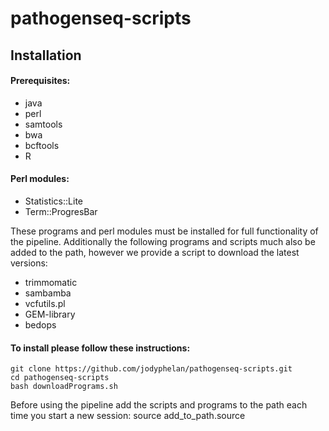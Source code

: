 # pathogenseq-scripts

## Installation

#### Prerequisites:
* java<br>
* perl<br>
* samtools<br>
* bwa<br>
* bcftools<br>
* R<br>

#### Perl modules:
* Statistics::Lite<br>
* Term::ProgresBar

These programs and perl modules must be installed for full functionality of the pipeline. Additionally the following programs and scripts much also be added to the path, however we provide a script to download the latest versions:<br>
* trimmomatic<br>
* sambamba<br>
* vcfutils.pl<br>
* GEM-library<br>
* bedops<br>

#### To install please follow these instructions:
	git clone https://github.com/jodyphelan/pathogenseq-scripts.git
	cd pathogenseq-scripts
	bash downloadPrograms.sh
	
Before using the pipeline add the scripts and programs to the path each time you start a new session:
	source add_to_path.source 
